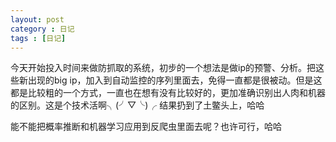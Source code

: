 ```yaml
---
layout: post
category : 日记
tags : [日记]
---
```

今天开始投入时间来做防抓取的系统，初步的一个想法是做ip的预警、分析。把这些新出现的big ip，加入到自动监控的序列里面去，免得一直都是很被动。但是这都是比较粗的一个方式，一直也在想有没有比较好的，更加准确识别出人肉和机器的区别。这是个技术活啊╮(╯▽╰)╭  结果扔到了土鳖头上，哈哈

能不能把概率推断和机器学习应用到反爬虫里面去呢？也许可行，哈哈

